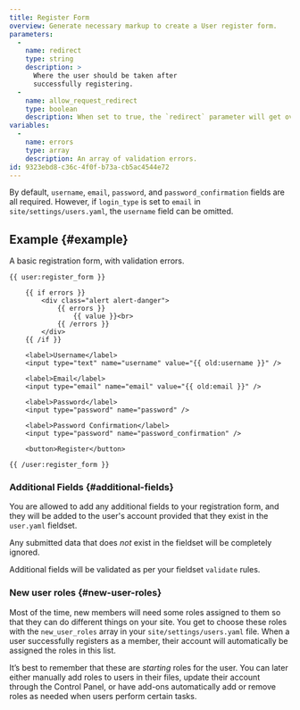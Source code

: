 ```yaml
---
title: Register Form
overview: Generate necessary markup to create a User register form.
parameters:
  -
    name: redirect
    type: string
    description: >
      Where the user should be taken after
      successfully registering.
  -
    name: allow_request_redirect
    type: boolean
    description: When set to true, the `redirect` parameter will get overridden by a `redirect` query parameter in the URL.
variables:
  -
    name: errors
    type: array
    description: An array of validation errors.
id: 9323ebd8-c36c-4f0f-b73a-cb5ac4544e72
---
```

By default, `username`, `email`, `password`, and `password_confirmation` fields are all required. However, if `login_type` is set to `email` in `site/settings/users.yaml`, the `username` field can be omitted.

## Example {#example}

A basic registration form, with validation errors.

```
{{ user:register_form }}

    {{ if errors }}
        <div class="alert alert-danger">
            {{ errors }}
                {{ value }}<br>
            {{ /errors }}
        </div>
    {{ /if }}

    <label>Username</label>
    <input type="text" name="username" value="{{ old:username }}" />

    <label>Email</label>
    <input type="email" name="email" value="{{ old:email }}" />

    <label>Password</label>
    <input type="password" name="password" />

    <label>Password Confirmation</label>
    <input type="password" name="password_confirmation" />

    <button>Register</button>

{{ /user:register_form }}
```


### Additional Fields {#additional-fields}

You are allowed to add any additional fields to your registration form, and they will be added to the user's account
provided that they exist in the `user.yaml` fieldset.

Any submitted data that does _not_ exist in the fieldset will be completely ignored.

Additional fields will be validated as per your fieldset `validate` rules.

### New user roles {#new-user-roles}

Most of the time, new members will need some roles assigned to them so that they can do different things on your site. You get to choose these roles with the `new_user_roles` array in your `site/settings/users.yaml` file. When a user successfully registers as a member, their account will automatically be assigned the roles in this list.

It’s best to remember that these are _starting_ roles for the user. You can later either manually add roles to users in their files, update their account through the Control Panel, or have add-ons automatically add or remove roles as needed when users perform certain tasks.
